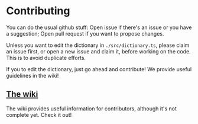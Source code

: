 # Contributing

You can do the usual github stuff: Open issue if there's an issue or you have a suggestion; Open pull request if you want to propose changes.

Unless you want to edit the dictionary in `./src/dictionary.ts`, please claim an issue first, or open a new issue and claim it, before working on the code. This is to avoid duplicate efforts.

If you to edit the dictionary, just go ahead and contribute! We provide useful guidelines in the wiki!

## [The wiki](https://github.com/neverRare/ilo-token/wiki)

The wiki provides useful information for contributors, although it's not complete yet. Check it out!
